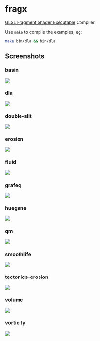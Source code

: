 # fragx
[GLSL Fragment Shader Executable](http://synthclipse.sourceforge.net/user_guide/fragx/fragx.html) Compiler

Use `make` to compile the examples, eg:

```sh
make bin/dla && bin/dla
```

## Screenshots

### basin
![](screen/basin.png)

### dla
![](screen/dla.png)

### double-slit
![](screen/double-slit.png)

### erosion
![](screen/erosion.png)

### fluid
![](screen/fluid.png)

### grafeq
![](screen/grafeq.png)

### huegene
![](screen/huegene.png)

### qm
![](screen/qm.png)

### smoothlife
![](screen/smoothlife.png)

### tectonics-erosion
![](screen/tectonics-erosion.png)

### volume
![](screen/volume.png)

### vorticity
![](screen/vorticity.png)

